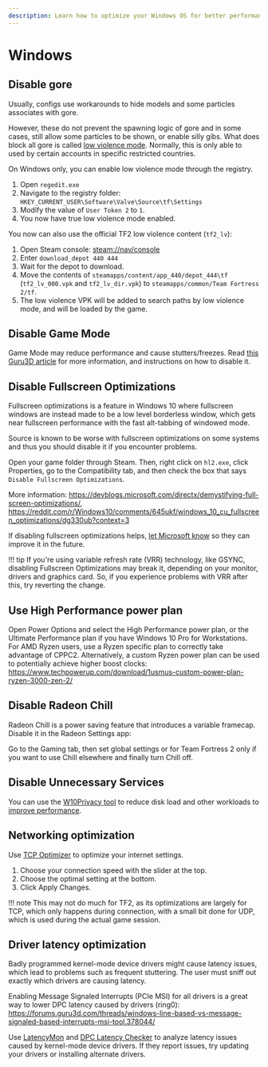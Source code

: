 ```yaml
---
description: Learn how to optimize your Windows OS for better performance.
---
```


# Windows

## Disable gore

Usually, configs use workarounds to hide models and some particles associates with gore.

However, these do not prevent the spawning logic of gore and in some cases, still allow some particles to be shown, or enable silly gibs.
What does block all gore is called [low violence mode](https://support.steampowered.com/kb_article.php?ref=5889-TIOV-0207).
Normally, this is only able to used by certain accounts in specific restricted countries.

On Windows only, you can enable low violence mode through the registry.

1. Open `regedit.exe`
2. Navigate to the registry folder: `HKEY_CURRENT_USER\Software\Valve\Source\tf\Settings`
3. Modify the value of `User Token 2` to `1`.
4. You now have true low violence mode enabled.

You now can also use the official TF2 low violence content (`tf2_lv`):

1. Open Steam console: <a href="steam://nav/console">steam://nav/console</a>
2. Enter `download_depot 440 444`
3. Wait for the depot to download.
4. Move the contents of `steamapps/content/app_440/depot_444\tf` (`tf2_lv_000.vpk` and `tf2_lv_dir.vpk`) to `steamapps/common/Team Fortress 2/tf`.
5. The low violence VPK will be added to search paths by low violence mode, and will be loaded by the game.

## Disable Game Mode

Game Mode may reduce performance and cause stutters/freezes. Read [this Guru3D article](https://www.guru3d.com/news-story/windows-10-game-mode-can-impact-fps-negatively-with-stutters-and-freezes.html) for more information, and instructions on how to disable it.

## Disable Fullscreen Optimizations

Fullscreen optimizations is a feature in Windows 10 where fullscreen windows are instead made to be a low level borderless window, which gets near fullscreen performance with the fast alt-tabbing of windowed mode.

Source is known to be worse with fullscreen optimizations on some systems and thus you should disable it if you encounter problems.

Open your game folder through Steam. Then, right click on `hl2.exe`, click Properties, go to the Compatibility tab, and then check the box that says `Disable Fullscreen Optimizations`.

More information: https://devblogs.microsoft.com/directx/demystifying-full-screen-optimizations/, https://reddit.com/r/Windows10/comments/645ukf/windows_10_cu_fullscreen_optimizations/dg330ub?context=3

If disabling fullscreen optimizations helps, [let Microsoft know](https://aka.ms/fullscreenoptimizationsfeedback) so they can improve it in the future.

!!! tip
    If you're using variable refresh rate (VRR) technology, like GSYNC, disabling Fullscreen Optimizations may break it, depending on your monitor, drivers and graphics card. So, if you experience problems with VRR after this, try reverting the change.

## Use High Performance power plan
Open Power Options and select the High Performance power plan, or the Ultimate Performance plan if you have Windows 10 Pro for Workstations. For AMD Ryzen users, use a Ryzen specific plan to correctly take advantage of CPPC2. Alternatively, a custom Ryzen power plan can be used to potentially achieve higher boost clocks: https://www.techpowerup.com/download/1usmus-custom-power-plan-ryzen-3000-zen-2/

## Disable Radeon Chill
Radeon Chill is a power saving feature that introduces a variable framecap. Disable it in the Radeon Settings app:

Go to the Gaming tab, then set global settings or for Team Fortress 2 only if you want to use Chill elsewhere and finally turn Chill off.

## Disable Unnecessary Services
You can use the [W10Privacy tool](https://www.winprivacy.de/deutsch-start/download/) to reduce disk load and other workloads to [improve performance](https://www.phoronix.com/scan.php?page=article&item=windows10-w10priv-wsl).

## Networking optimization

Use [TCP Optimizer](https://www.speedguide.net/downloads.php) to optimize your internet settings.

1. Choose your connection speed with the slider at the top.
2. Choose the optimal setting at the bottom.
3. Click Apply Changes.

!!! note
    This may not do much for TF2, as its optimizations are largely for TCP, which only happens during connection,
    with a small bit done for UDP, which is used during the actual game session.

## Driver latency optimization

Badly programmed kernel-mode device drivers might cause latency issues, which lead to problems such as frequent stuttering. The user must sniff out exactly which drivers are causing latency.

Enabling Message Signaled Interrupts (PCIe MSI) for all drivers is a great way to lower DPC latency caused by drivers (ring0):
https://forums.guru3d.com/threads/windows-line-based-vs-message-signaled-based-interrupts-msi-tool.378044/

Use [LatencyMon](https://www.resplendence.com/latencymon) and [DPC Latency Checker](https://www.thesycon.de/eng/latency_check.shtml) to analyze latency issues caused by kernel-mode device drivers. If they report issues, try updating your drivers or installing alternate drivers.
